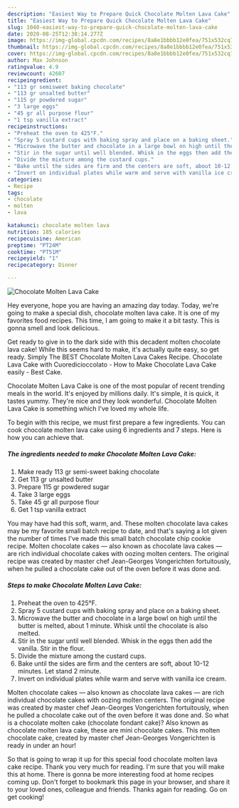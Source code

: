 ```yaml
---
description: "Easiest Way to Prepare Quick Chocolate Molten Lava Cake"
title: "Easiest Way to Prepare Quick Chocolate Molten Lava Cake"
slug: 1040-easiest-way-to-prepare-quick-chocolate-molten-lava-cake
date: 2020-08-25T12:38:14.277Z
image: https://img-global.cpcdn.com/recipes/8a8e1bbbb12e0fea/751x532cq70/chocolate-molten-lava-cake-recipe-main-photo.jpg
thumbnail: https://img-global.cpcdn.com/recipes/8a8e1bbbb12e0fea/751x532cq70/chocolate-molten-lava-cake-recipe-main-photo.jpg
cover: https://img-global.cpcdn.com/recipes/8a8e1bbbb12e0fea/751x532cq70/chocolate-molten-lava-cake-recipe-main-photo.jpg
author: Max Johnson
ratingvalue: 4.9
reviewcount: 42607
recipeingredient:
- "113 gr semisweet baking chocolate"
- "113 gr unsalted butter"
- "115 gr powdered sugar"
- "3 large eggs"
- "45 gr all purpose flour"
- "1 tsp vanilla extract"
recipeinstructions:
- "Preheat the oven to 425°F."
- "Spray 5 custard cups with baking spray and place on a baking sheet."
- "Microwave the butter and chocolate in a large bowl on high until the butter is melted, about 1 minute. Whisk until the chocolate is also melted."
- "Stir in the sugar until well blended. Whisk in the eggs then add the vanilla. Stir in the flour."
- "Divide the mixture among the custard cups."
- "Bake until the sides are firm and the centers are soft, about 10-12 minutes. Let stand 2 minute."
- "Invert on individual plates while warm and serve with vanilla ice cream."
categories:
- Recipe
tags:
- chocolate
- molten
- lava

katakunci: chocolate molten lava 
nutrition: 185 calories
recipecuisine: American
preptime: "PT24M"
cooktime: "PT51M"
recipeyield: "1"
recipecategory: Dinner

---
```



![Chocolate Molten Lava Cake](https://img-global.cpcdn.com/recipes/8a8e1bbbb12e0fea/751x532cq70/chocolate-molten-lava-cake-recipe-main-photo.jpg)

Hey everyone, hope you are having an amazing day today. Today, we're going to make a special dish, chocolate molten lava cake. It is one of my favorites food recipes. This time, I am going to make it a bit tasty. This is gonna smell and look delicious.

Get ready to give in to the dark side with this decadent molten chocolate lava cake! While this seems hard to make, it&#39;s actually quite easy, so get ready. Simply The BEST Chocolate Molten Lava Cakes Recipe. Chocolate Lava Cake with Cuoredicioccolato - How to Make Chocolate Lava Cake easily - Best Cake.

Chocolate Molten Lava Cake is one of the most popular of recent trending meals in the world. It's enjoyed by millions daily. It's simple, it is quick, it tastes yummy. They're nice and they look wonderful. Chocolate Molten Lava Cake is something which I've loved my whole life.


To begin with this recipe, we must first prepare a few ingredients. You can cook chocolate molten lava cake using 6 ingredients and 7 steps. Here is how you can achieve that.

<!--inarticleads1-->

##### The ingredients needed to make Chocolate Molten Lava Cake:

1. Make ready 113 gr semi-sweet baking chocolate
1. Get 113 gr unsalted butter
1. Prepare 115 gr powdered sugar
1. Take 3 large eggs
1. Take 45 gr all purpose flour
1. Get 1 tsp vanilla extract


You may have had this soft, warm, and. These molten chocolate lava cakes may be my favorite small batch recipe to date, and that&#39;s saying a lot given the number of times I&#39;ve made this small batch chocolate chip cookie recipe. Molten chocolate cakes — also known as chocolate lava cakes — are rich individual chocolate cakes with oozing molten centers. The original recipe was created by master chef Jean-Georges Vongerichten fortuitously, when he pulled a chocolate cake out of the oven before it was done and. 

<!--inarticleads2-->

##### Steps to make Chocolate Molten Lava Cake:

1. Preheat the oven to 425°F.
1. Spray 5 custard cups with baking spray and place on a baking sheet.
1. Microwave the butter and chocolate in a large bowl on high until the butter is melted, about 1 minute. Whisk until the chocolate is also melted.
1. Stir in the sugar until well blended. Whisk in the eggs then add the vanilla. Stir in the flour.
1. Divide the mixture among the custard cups.
1. Bake until the sides are firm and the centers are soft, about 10-12 minutes. Let stand 2 minute.
1. Invert on individual plates while warm and serve with vanilla ice cream.


Molten chocolate cakes — also known as chocolate lava cakes — are rich individual chocolate cakes with oozing molten centers. The original recipe was created by master chef Jean-Georges Vongerichten fortuitously, when he pulled a chocolate cake out of the oven before it was done and. So what is a chocolate molten cake (chocolate fondant cake)? Also known as chocolate molten lava cake, these are mini chocolate cakes. This molten chocolate cake, created by master chef Jean-Georges Vongerichten is ready in under an hour! 

So that is going to wrap it up for this special food chocolate molten lava cake recipe. Thank you very much for reading. I'm sure that you will make this at home. There is gonna be more interesting food at home recipes coming up. Don't forget to bookmark this page in your browser, and share it to your loved ones, colleague and friends. Thanks again for reading. Go on get cooking!
